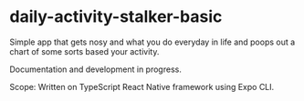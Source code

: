 # daily-activity-stalker-basic
Simple app that gets nosy and what you do everyday in life and poops out a chart of some sorts based your activity.

Documentation and development in progress.

Scope: 
Written on TypeScript React Native framework using Expo CLI.

